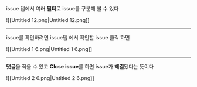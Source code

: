 issue 탭에서 여러 **필터**로 issue를 구분해 볼 수 있다

![[Untitled 12.png|Untitled 12.png]]

---

issue를 확인하려면 issue탭 에서 확인할 issue 클릭 하면

![[Untitled 1 6.png|Untitled 1 6.png]]

---

**댓글**을 적을 수 있고 **Close issue**를 하면 issue가 **해결**됐다는 뜻이다

![[Untitled 2 6.png|Untitled 2 6.png]]